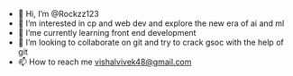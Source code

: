- 👋 Hi, I’m @Rockzz123
- 👀 I’m interested in cp and web dev and explore the new era of ai and ml 
- 🌱 I’me currently learning front end development 
- 💞️ I’m looking to collaborate on git and try to crack gsoc with the help of git 
- 📫 How to reach me vishalvivek48@gmail.com

<!---
Rockzz123/Rockzz123 is a ✨ special ✨ repository because its `README.md` (this file) appears on your GitHub profile.
You can click the Preview link to take a look at your changes.
--->
